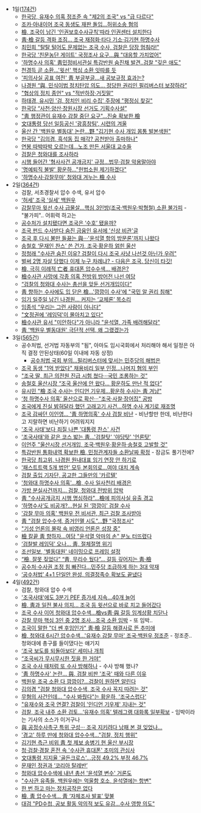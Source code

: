 * 1일([174건](https://search.naver.com/search.naver?where=news&query=%EC%A1%B0%EA%B5%AD&sm=tab_opt&sort=0&photo=0&field=0&reporter_article=&pd=3&ds=2019.12.01&de=2019.12.01&docid=&nso=so%3Ar%2Cp%3Afrom20191201to20191201%2Ca%3Aall&mynews=0&refresh_start=0&related=0))
    * [한국당, 유재수 의혹 정조준 속 "제2의 조국" vs "급 다르다"](https://news.naver.com/main/read.nhn?mode=LSD&mid=sec&sid1=100&oid=001&aid=0011248266)
    * [조카·아내이어 조국 동생도 재판 돌입…허위소송 혐의](https://news.naver.com/main/read.nhn?mode=LSD&mid=sec&sid1=102&oid=003&aid=0009584720)
    * [檢, 조국이 남긴 '인권보호수사규칙'따라 인권센터 설치한다](https://news.naver.com/main/read.nhn?mode=LSD&mid=sec&sid1=100&oid=015&aid=0004250250)
    * [靑·檢 갈등 격화 조짐... 조국 재점화·타다 기소·김기현 하명수사](http://www.ajunews.com/view/20191201142128325)
    * [최민희 "탈탈 털어도 문제없는 조국 수사, 검찰은 당장 멈춰라!"](https://news.naver.com/main/read.nhn?mode=LSD&mid=sec&sid1=100&oid=047&aid=0002248498)
    * [한국당 '친문농단 게이트' 국정조사 요구…與 "대응할 가치없어"](https://news.naver.com/main/read.nhn?mode=LSD&mid=sec&sid1=100&oid=001&aid=0011249195)
    * ['하명수사 의혹' 靑민정비서관실 특감반원 숨진채 발견..검찰 "깊은 애도"](https://news.naver.com/main/read.nhn?mode=LSD&mid=sec&sid1=102&oid=014&aid=0004336172)
    * [천경득 곧 소환...'윗선' 핵심 소환 잇따를 듯](https://news.naver.com/main/read.nhn?mode=LSD&mid=sec&sid1=102&oid=052&aid=0001371953)
    * ['피의사실 공표 여전' 靑 부글부글...새 공보규정 효과는?](https://news.naver.com/main/read.nhn?mode=LSD&mid=sec&sid1=100&oid=052&aid=0001371931)
    * [나경원 “與, 민식이법 정치탄압 의도… 정당한 권리인 필리버스터 보장하라”](https://news.naver.com/main/read.nhn?mode=LSD&mid=sec&sid1=100&oid=022&aid=0003418549)
    * ["협상의 정치 종언" vs "적반하장·거짓말"](https://news.naver.com/main/read.nhn?mode=LSD&mid=sec&sid1=100&oid=052&aid=0001371879)
    * [하태경, 유시민 '검, 정치인 비리 수집' 주장에 "평정심 찾길"](https://news.naver.com/main/read.nhn?mode=LSD&mid=sec&sid1=102&oid=032&aid=0002978019)
    * [한국당 “사천·양산·창원시장 선거도 기획수사설”](https://news.naver.com/main/read.nhn?mode=LSD&mid=sec&sid1=100&oid=022&aid=0003418547)
    * ["靑 행정관이 유재수 감찰 중단 요구"…진술 확보한 檢](https://news.naver.com/main/read.nhn?mode=LSD&mid=sec&sid1=102&oid=055&aid=0000775710)
    * [文대통령 당선 일등공신 '광흥창팀', 시련의 겨울](https://news.naver.com/main/read.nhn?mode=LSD&mid=sec&sid1=100&oid=023&aid=0003490480)
    * [울산 간 '백원우 별동대' 논란…野 "김기현 수사 개입 몸통 발본색원"](https://news.naver.com/main/read.nhn?mode=LSD&mid=sec&sid1=100&oid=119&aid=0002367649)
    * [한국당 "김의겸, 흑석동 집 매각? 공천받아 출마하나"](https://news.naver.com/main/read.nhn?mode=LSD&mid=sec&sid1=100&oid=014&aid=0004336096)
    * [연봉 따박따박 오르는데…노조 만든 서울대 교수들](https://news.naver.com/main/read.nhn?mode=LSD&mid=sec&sid1=102&oid=009&aid=0004473936)
    * [검찰은 청와대를 조사하라](http://www.kukinews.com/news/article.html?no=723880)
    * [시행 들어간 '형사사건 공개금지' 규정…법무·검찰 악용말아야](https://news.naver.com/main/read.nhn?mode=LSD&mid=sec&sid1=102&oid=001&aid=0011248842)
    * ['명예퇴직 불발' 황운하…"헌법소원 제기하겠다"](https://news.naver.com/main/read.nhn?mode=LSD&mid=sec&sid1=102&oid=079&aid=0003297288)
    * ['하명수사·감찰무마' 청와대 겨누는 檢 수사](https://news.naver.com/main/read.nhn?mode=LSD&mid=sec&sid1=100&oid=052&aid=0001371832)
* 2일([364건](https://search.naver.com/search.naver?where=news&query=%EC%A1%B0%EA%B5%AD&sm=tab_opt&sort=0&photo=0&field=0&reporter_article=&pd=3&ds=2019.12.02&de=2019.12.02&docid=&nso=so%3Ar%2Cp%3Afrom20191202to20191202%2Ca%3Aall&mynews=0&refresh_start=0&related=0))
    * 검찰, 서초경찰서 압수 수색, 유서 압수
    * [ ‘허세’ 조국 ‘실세’ 백원우](https://news.naver.com/main/read.nhn?mode=LSD&mid=sec&sid1=110&oid=469&aid=0000445194)
    * [감찰무마 윗선 수사 급물살…핵심 3인방(조국·백원우·박형철) 소환 불가피](http://www.yeongnam.com/mnews/newsview.do?mode=newsView&newskey=20191202.010030727360001) - "불가피".. 어휘력 하고는
    * [공수처가 설치됐다면 조국은 ‘수호’ 됐을까?](https://news.naver.com/main/read.nhn?mode=LSD&mid=sec&sid1=102&oid=056&aid=0010769224)
    * [조국 펀드 수사받다 숨진 금융인 유서에 '신상 비관'글](https://news.naver.com/main/read.nhn?mode=LSD&mid=sec&sid1=102&oid=214&aid=0000997743)
    * [조국 후 다시 불만 들끓는 與···'윤석열 항의 방문론'까지 나왔다](https://news.naver.com/main/read.nhn?mode=LSD&mid=sec&sid1=100&oid=025&aid=0002957326)
    * [송철호 ‘문재인 찬스’ 쓴 건가, 조국·황운하 얽힌 울산](https://news.naver.com/main/read.nhn?mode=LSD&mid=sec&sid1=110&oid=025&aid=0002957101)
    * [정청래 "수사관 숨진 이유? 검찰이 다시 조국 사냥 나선것 아닌가 우려"](https://news.naver.com/main/read.nhn?mode=LSD&mid=sec&sid1=100&oid=214&aid=0000997761)
    * [벌써 2명 자살 당했다 이제 누구 차례냐? - 다음은 조국. 당신이 타깃!](http://www.newstown.co.kr/news/articleView.html?idxno=436902)
    * [檢, 극히 이례적 亡者 휴대폰 압수수색… 배경은?](https://news.naver.com/main/read.nhn?mode=LSD&mid=sec&sid1=102&oid=016&aid=0001609281)
    * [檢수사관 사망에 각종 의혹 전방위 방어전 나선 여당](https://news.naver.com/main/read.nhn?mode=LSD&mid=sec&sid1=100&oid=014&aid=0004336685)
    * [“검찰의 청와대 수사는 총선을 앞둔 선거개입이다”](https://news.naver.com/main/read.nhn?mode=LSD&mid=sec&sid1=110&oid=028&aid=0002476871)
    * [靑 향하는 수사에도 입 닫은 檢...'깜깜이 수사'에 "국민 알 권리 침해"](https://news.naver.com/main/read.nhn?mode=LSD&mid=sec&sid1=102&oid=023&aid=0003490756)
    * [임기 일주일 남긴 나경원… 커지는 ‘교체론’ 목소리](https://news.naver.com/main/read.nhn?mode=LSD&mid=sec&sid1=100&oid=014&aid=0004336748)
    * [임종석 “우리는 그런 사람이 아니다”](https://news.naver.com/main/read.nhn?mode=LSD&mid=sec&sid1=110&oid=032&aid=0002978263)
    * ["文정권에 '레임덕'이 몰아치고 있다"](http://www.dailian.co.kr/news/view/848284/?sc=naver)
    * [檢수사관 유서 "미안하다"가 아니라 "윤석열, 가족 배려해달라"](http://www.gobalnews.com/news/articleView.html?idxno=29017)
    * [靑 '백원우 별동대원' 극단적 선택, 왜 그랬겠는가](https://news.naver.com/main/read.nhn?mode=LSD&mid=sec&sid1=110&oid=023&aid=0003490649)
* 3일([565건](https://search.naver.com/search.naver?where=news&query=%EC%A1%B0%EA%B5%AD&sm=tab_opt&sort=0&photo=0&field=0&reporter_article=&pd=3&ds=2019.12.03&de=2019.12.03&docid=&nso=so%3Ar%2Cp%3Afrom20191203to20191203%2Ca%3Aall&mynews=0&refresh_start=0&related=0))
    * 공수처법, 선거법 자동부의 "됨", 아마도 임시국회에서 처리해야 해서 일정은 아직 결정 안된상태(60일 이내에 자동 상정)
        * [공수처법 국회 부의…필리버스터에 맞서는 민주당의 해법은](news.joins.com/article/23648073)
    * [조국 동생 "1억 받았다" 채용비리 일부 인정…나머지 혐의 부인](https://news.naver.com/main/read.nhn?mode=LSD&mid=sec&sid1=102&oid=001&aid=0011252810)
    * ["조국 딸, 최근 의전원 진급 시험 쳤다···국민 조롱하는 것"](https://news.naver.com/main/read.nhn?mode=LSD&mid=sec&sid1=102&oid=025&aid=0002957592)
    * [송철호 울산시장 “조국 울산에 안 왔다… 황운하도 만난 적 없다”](https://news.naver.com/main/read.nhn?mode=LSD&mid=sec&sid1=100&oid=005&aid=0001264961)
    * [유시민 "檢 조국 수사는 인디언 기우제…황운하 수사는 靑 겨냥"](https://news.naver.com/main/read.nhn?mode=LSD&mid=sec&sid1=100&oid=003&aid=0009589512)
    * [ ‘청 하명수사 의혹’ 울산으로 확산···"조국·사찰·장어집" 공방](https://news.naver.com/main/read.nhn?mode=LSD&mid=sec&sid1=102&oid=032&aid=0002978455)
    * [조국에게 진실 밝혀달라 했던 고래고기 사건…하명 수사 계기로 재조명](https://news.naver.com/main/read.nhn?mode=LSD&mid=sec&sid1=102&oid=082&aid=0000962906)
    * [조국 감싸던 이인영… '靑 하명의혹' 수사 검찰 비난](http://www.newdaily.co.kr/site/data/html/2019/12/03/2019120300206.html) - 비난할만 한데, 비난한다고 지랄하면 비난하기 어려워지지
    * ['조국 사태'보다 죄질 나쁜 '대통령 찬스' 사건](http://www.joongboo.com/news/articleView.html?idxno=363381233)
    * ['조국사태'와 같은 코스 밟는 靑…'검찰탓' '야당탓' '언론탓'](https://news.naver.com/main/read.nhn?mode=LSD&mid=sec&sid1=100&oid=119&aid=0002368104)
    * [이언주 "울산시장 선거개입, 조국·백원우·황운하·송철호 고발할 것"](http://www.sisafocus.co.kr/news/articleView.html?idxno=227004)
    * [특감반원 통화내역 확보한 檢, 민정관계자들 소환날짜 확정](https://news.naver.com/main/read.nhn?mode=LSD&mid=sec&sid1=102&oid=014&aid=0004337074) - 잠금도 풀기전에?
    * [한국당 최고위, 나경원 원내대표 임기 연장 안 하기로](https://news.naver.com/main/read.nhn?mode=LSD&mid=sec&sid1=100&oid=023&aid=0003491022)
    * ['패스트트랙 5개 법안' 모두 본회의로…여야 대치 계속](https://news.naver.com/main/read.nhn?mode=LSD&mid=sec&sid1=100&oid=437&aid=0000225661)
    * [검찰 출입 기자단, 공고한 그들만의 '카르텔'](https://news.naver.com/main/read.nhn?mode=LSD&mid=sec&sid1=102&oid=214&aid=0000997975)
    * ['청와대 하명수사 의혹'...檢, 수사 일사천리 배경은](https://news.naver.com/main/read.nhn?mode=LSD&mid=sec&sid1=102&oid=014&aid=0004337318)
    * [가방 분실사건까지... 검찰, 청와대 전방위 압박](https://news.naver.com/main/read.nhn?mode=LSD&mid=sec&sid1=102&oid=047&aid=0002248766)
    * [靑 "수사공개금지 시행 명심하라"…檢에 피의사실 유출 경고](https://news.naver.com/main/read.nhn?mode=LSD&mid=sec&sid1=100&oid=009&aid=0004475529)
    * [‘하명수사’도 비공개?…현실 된 ‘깜깜이’ 검찰 수사](https://news.naver.com/main/read.nhn?mode=LSD&mid=sec&sid1=102&oid=032&aid=0002978577)
    * ['감찰 무마 의혹' 백원우 전 비서관, 최근 검찰 조사받아](https://news.naver.com/main/read.nhn?mode=LSD&mid=sec&sid1=100&oid=437&aid=0000225669)
    * [靑 "검찰 압수수색, 증거인멸 시도"…野 "국정조사"](https://news.naver.com/main/read.nhn?mode=LSD&mid=sec&sid1=100&oid=055&aid=0000776255)
    * ["기성 언론의 몰락 속 비영리 언론은 성장 중"](https://news.naver.com/main/read.nhn?mode=LSD&mid=sec&sid1=104&oid=006&aid=0000100007)
    * [檢 칼끝 靑 향하자…여당 "윤석열 악마의 손" 분노 터뜨렸다](https://news.naver.com/main/read.nhn?mode=LSD&mid=sec&sid1=100&oid=025&aid=0002957536)
    * [‘검찰발 레임덕’ 오나… 靑, 절체절명 위기](https://news.naver.com/main/read.nhn?mode=LSD&mid=sec&sid1=100&oid=082&aid=0000963092)
    * [조선일보, '별동대원' 네이밍으로 프레임 설정](https://news.naver.com/main/read.nhn?mode=LSD&mid=sec&sid1=100&oid=006&aid=0000099996)
    * [“檢, 잘못 짚었다” “靑, 무리수 뒀다”… 갈등 깊어지는 靑·檢](https://news.naver.com/main/read.nhn?mode=LSD&mid=sec&sid1=100&oid=081&aid=0003048366)
    * [공수처·수사권 조정 힘 빠진다…민주당 조급하게 하는 3대 악재](https://news.naver.com/main/read.nhn?mode=LSD&mid=sec&sid1=100&oid=025&aid=0002957452)
    * [‘공수처법’ 4+1 단일안 완성, 의결정족수 확보도 끝냈다](hani.co.kr/arti/politics/assembly/919502.html)
* 4일([492건](https://search.naver.com/search.naver?where=news&query=%EC%A1%B0%EA%B5%AD&sm=tab_opt&sort=0&photo=0&field=0&reporter_article=&pd=3&ds=2019.12.04&de=2019.12.04&docid=&nso=so%3Ar%2Cp%3Afrom20191204to20191204%2Ca%3Aall&mynews=0&refresh_start=0&related=0))
    * 검찰, 청와대 압수 수색
    * ['조국사태'에도 3분기 PEF 증가세 지속…40개 늘어](https://news.naver.com/main/read.nhn?mode=LSD&mid=sec&sid1=101&oid=001&aid=0011254226)
    * [檢, 靑과 일전 불사 의지… 조국 등 윗선으로 바로 치고 들어갔다](https://news.naver.com/main/read.nhn?mode=LSD&mid=sec&sid1=102&oid=081&aid=0003048682)
    * [조국 수사 이어 청와대 압수수색…檢vs靑·與 갈등 임계상황 치닫나](https://news.naver.com/main/read.nhn?mode=LSD&mid=sec&sid1=100&oid=421&aid=0004341773)
    * [감찰 무마 핵심 3인 중 2명 조사...조국 소환 임박](https://news.naver.com/main/read.nhn?mode=LSD&mid=sec&sid1=102&oid=052&aid=0001373277) - 또 임박..
    * [조국이 말한 "더 쎈 후임인가" 靑·檢 갈등 해결사로 뜬 추미애](https://news.naver.com/main/read.nhn?mode=LSD&mid=sec&sid1=102&oid=025&aid=0002957773)
    * [檢, 청와대 6시간 압수수색…'유재수 감찰 무마' 조국·백원우 정조준](https://news.naver.com/main/read.nhn?mode=LSD&mid=sec&sid1=100&oid=015&aid=0004252179) - 정조준.. 청와대에 총구를 들이댔다는 얘기지
    * [‘조국 보도를 되돌아보다’ 세미나 개최](http://www.gwangnam.co.kr/read.php3?aid=1575434858343434004)
    * [“조국씨가 무시무시한 짓을 한 거야”](https://news.naver.com/main/read.nhn?mode=LSD&mid=sec&sid1=103&oid=005&aid=0001265270)
    * [조국 수사 때처럼 또 수사 방해하나](https://news.naver.com/main/read.nhn?mode=LSD&mid=sec&sid1=110&oid=005&aid=0001265170) - 수사 방해 했나?
    * ['靑 하명수사' 논란... 與, 검찰 비판 '조국' 때와 다른 이유](https://news.naver.com/main/read.nhn?mode=LSD&mid=sec&sid1=100&oid=629&aid=0000005504)
    * [백원우 조국 소환 다 깜깜이?…검찰이 원하면 알린다](https://news.naver.com/main/read.nhn?mode=LSD&mid=sec&sid1=102&oid=056&aid=0010769983)
    * [김의겸 "검찰 청와대 압수수색, 조국 수사 꼭지 따려는 것"](http://www.tbs.seoul.kr/news/bunya.do?method=daum_html2&typ_800=9&seq_800=10368383)
    * [무혐의 사건인데… "수사 봐줬다"는 황운하, '조국스럽다'](http://www.newdaily.co.kr/site/data/html/2019/12/04/2019120400206.html)
    * ["유재수와 조국 연결? 검찰이 '인디언 기우제' 지내는 것"](https://news.naver.com/main/read.nhn?mode=LSD&mid=sec&sid1=100&oid=047&aid=0002248848)
    * [검찰, 조국 내주 소환 검토…‘유재수 의혹’ 텔레그램 대화록 일부확보](https://news.naver.com/main/read.nhn?mode=LSD&mid=sec&sid1=102&oid=016&aid=0001610000) - 임박이라는 기사의 소스가 이거구나
    * [與 공정수사촉구 특위 구성··· 조국 지키려다 낭패 본 걸 잊었나...](https://www.sedaily.com/NewsView/1VRY0QJOC1)
    * ['경고' 하루 만에 청와대 압수수색…"검찰, 정치 행위"](https://news.naver.com/main/read.nhn?mode=LSD&mid=sec&sid1=100&oid=437&aid=0000225751)
    * [김기현 측근 비위 靑 첫 제보 송병기 현 울산 부시장](https://news.naver.com/main/read.nhn?mode=LSD&mid=sec&sid1=100&oid=082&aid=0000963403)
    * [청·검찰·경찰 혼전 속 '수사관 휴대폰' 초미의 관심사](https://news.naver.com/main/read.nhn?mode=LSD&mid=sec&sid1=102&oid=006&aid=0000100016)
    * [文대통령 지지율 '골든크로스'…긍정 49.2% 부정 46.7%](https://news.naver.com/main/read.nhn?mode=LSD&mid=sec&sid1=100&oid=119&aid=0002368479)
    * [문재인 정권과 ‘코리아 탈레반’](https://news.naver.com/main/read.nhn?mode=LSD&mid=sec&sid1=110&oid=021&aid=0002410101)
    * [청와대 압수수색에 내년 총선 '윤석열 변수' 거론도](http://www.newstomato.com/ReadNews.aspx?no=937743)
    * ["수사관 유족들, 백원우에는 억울함 호소, 윤석열에는 항변"](https://news.naver.com/main/read.nhn?mode=LSD&mid=sec&sid1=100&oid=079&aid=0003298352)
    * [한 번 하고 마는 정치공작은 없다](https://news.naver.com/main/read.nhn?mode=LSD&mid=sec&sid1=110&oid=020&aid=0003256790)
    * [檢, 靑 압수수색… 靑 ‘자체조사 발표’ 맞불](https://news.naver.com/main/read.nhn?mode=LSD&mid=sec&sid1=100&oid=022&aid=0003419497)
    * [대검 "PD수첩, 공보 활동 악의적 보도 유감...수사 영향 의도"](https://news.naver.com/main/read.nhn?mode=LSD&mid=sec&sid1=102&oid=052&aid=0001372978)

